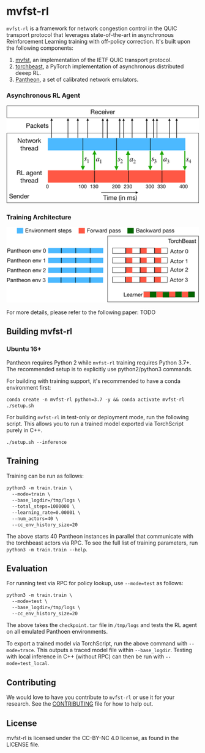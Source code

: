 # mvfst-rl
`mvfst-rl` is a framework for network congestion control in the QUIC transport protocol that leverages state-of-the-art in asynchronous Reinforcement Learning training with off-policy correction. It's built upon the following components:
1. [mvfst](https://github.com/facebookincubator/mvfst), an implementation of the IETF QUIC transport protocol.
2. [torchbeast](https://github.com/facebookresearch/torchbeast), a PyTorch implementation of asynchronous distributed deeep RL.
3. [Pantheon](https://github.com/StanfordSNR/pantheon), a set of calibrated network emulators.

### Asynchronous RL Agent
![alt text](figures/rl_agent.png "RL Agent")


### Training Architecture
![alt text](figures/training_architecture.png "Training Architecture")


For more details, please refer to the following paper: TODO

## Building mvfst-rl

### Ubuntu 16+

Pantheon requires Python 2 while `mvfst-rl` training requires Python 3.7+. The recommended setup is to explicitly use python2/python3 commands.

For building with training support, it's recommended to have a conda environment first:
```
conda create -n mvfst-rl python=3.7 -y && conda activate mvfst-rl
./setup.sh
```

For building `mvfst-rl` in test-only or deployment mode, run the following script. This allows you to run a trained model exported via TorchScript purely in C++.
```
./setup.sh --inference
```

## Training
Training can be run as follows:
```
python3 -m train.train \
  --mode=train \
  --base_logdir=/tmp/logs \
  --total_steps=1000000 \
  --learning_rate=0.00001 \
  --num_actors=40 \
  --cc_env_history_size=20
```

The above starts 40 Pantheon instances in parallel that communicate with the torchbeast actors via RPC. To see the full list of training parameters, run `python3 -m train.train --help`.

## Evaluation

For running test via RPC for policy lookup, use `--mode=test` as follows:
```
python3 -m train.train \
  --mode=test \
  --base_logdir=/tmp/logs \
  --cc_env_history_size=20
```

The above takes the `checkpoint.tar` file in `/tmp/logs` and tests the RL agent on all emulated Panthoen environments.

To export a trained model via TorchScript, run the above command with `--mode=trace`. This outputs a traced model file within `--base_logdir`. Testing with local inference in C++ (without RPC) can then be run with `--mode=test_local`.

## Contributing
We would love to have you contribute to `mvfst-rl` or use it for your research. See the [CONTRIBUTING](CONTRIBUTING.md) file for how to help out.

## License
mvfst-rl is licensed under the CC-BY-NC 4.0 license, as found in the LICENSE file.
